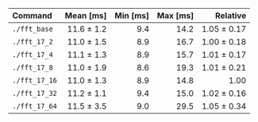 | Command | Mean [ms] | Min [ms] | Max [ms] | Relative |
|:---|---:|---:|---:|---:|
| `./fft_base` | 11.6 ± 1.2 | 9.4 | 14.2 | 1.05 ± 0.17 |
| `./fft_17_2` | 11.0 ± 1.5 | 8.9 | 16.7 | 1.00 ± 0.18 |
| `./fft_17_4` | 11.1 ± 1.3 | 8.9 | 15.7 | 1.01 ± 0.17 |
| `./fft_17_8` | 11.0 ± 1.9 | 8.6 | 19.3 | 1.01 ± 0.21 |
| `./fft_17_16` | 11.0 ± 1.3 | 8.9 | 14.8 | 1.00 |
| `./fft_17_32` | 11.2 ± 1.1 | 9.4 | 15.0 | 1.02 ± 0.16 |
| `./fft_17_64` | 11.5 ± 3.5 | 9.0 | 29.5 | 1.05 ± 0.34 |
